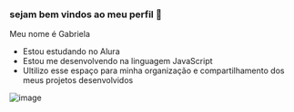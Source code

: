 ### sejam bem vindos ao meu perfil 💜

Meu nome é Gabriela

- Estou estudando no Alura
- Estou me desenvolvendo na linguagem JavaScript 
- Ultilizo esse espaço para minha organização e compartilhamento dos meus projetos desenvolvidos


![image](https://github.com/user-attachments/assets/4461a16a-77d8-45c3-b3d0-5b3b8dd0a10e)



